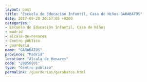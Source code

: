 ```yaml
---
layout: post
title: "Escuela de Educación Infantil, Casa de Niños GARABATOS"
date: 2017-09-20 20:57:05 +0200
categories:
- Escuela de Educación Infantil, Casa de Niños
- madrid
- alcala-de-henares
- Centro público
- guarderia
name: "GARABATOS"
province: "Madrid"
location: "Alcala de Henares"
code: "28056801"
type: "Centro público"
permalink: /guarderias/garabatos.html
---
```

